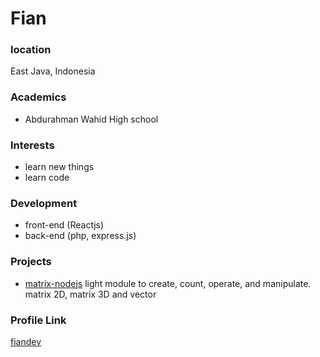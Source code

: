# Fian

### location
East Java, Indonesia

### Academics

- Abdurahman Wahid High school

### Interests

- learn new things
- learn code

### Development

- front-end (Reactjs)
- back-end (php, express.js)

### Projects

- [matrix-nodejs](https://github.com/fiandev/matrix-js) light module to create, count, operate, and manipulate. matrix 2D, matrix 3D and vector

### Profile Link

[fiandev](https://github.com/fiandev)